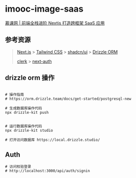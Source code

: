 # imooc-image-saas

[慕课网 | 前端全栈进阶 Nextjs 打造跨框架 SaaS 应用](https://coding.imooc.com/class/835.html)

## 参考资源

> [Next.js](https://nextjs.org/docs) > [Tailwind CSS](https://tailwindcss.com/docs) > [shadcn/ui](https://ui.shadcn.com/docs) > [Drizzle ORM](https://orm.drizzle.team/)
>
> [clerk](https://clerk.com/docs) > [next-auth](https://next-auth.js.org/getting-started/example)

## drizzle orm 操作

```shell

# 操作指南
# https://orm.drizzle.team/docs/get-started/postgresql-new

# 生成数据库操作代码
npx drizzle-kit push


# 运行数据库操作代码
npx drizzle-kit studio

# 打开访问数据库 https://local.drizzle.studio/
```

## Auth

```shell
# 访问校验登录
# http://localhost:3000/api/auth/signin
```
